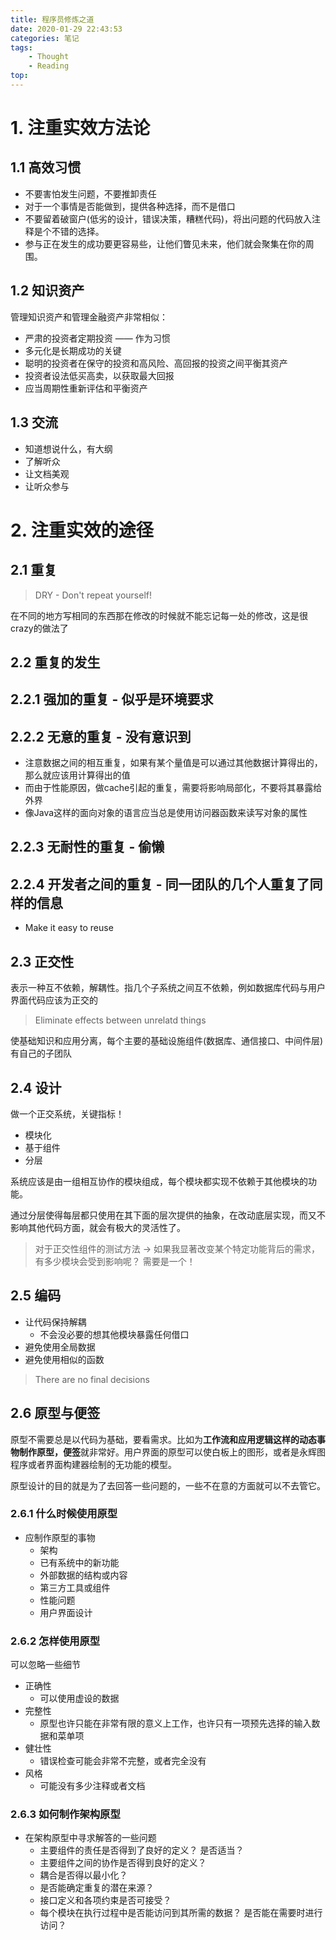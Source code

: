 ```yaml
---
title: 程序员修炼之道
date: 2020-01-29 22:43:53
categories: 笔记
tags:
    - Thought
    - Reading
top:
---
```

# 1. 注重实效方法论

## 1.1 高效习惯
+ 不要害怕发生问题，不要推卸责任
+ 对于一个事情是否能做到，提供各种选择，而不是借口
+ 不要留着破窗户(低劣的设计，错误决策，糟糕代码)，将出问题的代码放入注释是个不错的选择。
+ 参与正在发生的成功要更容易些，让他们瞥见未来，他们就会聚集在你的周围。

## 1.2 知识资产

管理知识资产和管理金融资产非常相似：

+ 严肃的投资者定期投资 —— 作为习惯
+ 多元化是长期成功的关键
+ 聪明的投资者在保守的投资和高风险、高回报的投资之间平衡其资产
+ 投资者设法低买高卖，以获取最大回报
+ 应当周期性重新评估和平衡资产

## 1.3 交流

+ 知道想说什么，有大纲
+ 了解听众
+ 让文档美观
+ 让听众参与

# 2. 注重实效的途径

## 2.1 重复

> DRY - Don't repeat yourself!

在不同的地方写相同的东西那在修改的时候就不能忘记每一处的修改，这是很crazy的做法了

## 2.2 重复的发生

## 2.2.1 强加的重复 - 似乎是环境要求

## 2.2.2 无意的重复 - 没有意识到

+ 注意数据之间的相互重复，如果有某个量值是可以通过其他数据计算得出的，那么就应该用计算得出的值
+ 而由于性能原因，做cache引起的重复，需要将影响局部化，不要将其暴露给外界
+ 像Java这样的面向对象的语言应当总是使用访问器函数来读写对象的属性

## 2.2.3 无耐性的重复 - 偷懒

## 2.2.4 开发者之间的重复 - 同一团队的几个人重复了同样的信息

+ Make it easy to reuse 

## 2.3 正交性

表示一种互不依赖，解耦性。指几个子系统之间互不依赖，例如数据库代码与用户界面代码应该为正交的

> Eliminate effects between unrelatd things 

使基础知识和应用分离，每个主要的基础设施组件(数据库、通信接口、中间件层)有自己的子团队

## 2.4 设计

做一个正交系统，关键指标！ 

+ 模块化
+ 基于组件
+ 分层

系统应该是由一组相互协作的模块组成，每个模块都实现不依赖于其他模块的功能。

通过分层使得每层都只使用在其下面的层次提供的抽象，在改动底层实现，而又不影响其他代码方面，就会有极大的灵活性了。

> 对于正交性组件的测试方法 -> 如果我显著改变某个特定功能背后的需求，有多少模块会受到影响呢？   需要是一个！

## 2.5 编码

+ 让代码保持解耦
    + 不会没必要的想其他模块暴露任何借口
+ 避免使用全局数据
+ 避免使用相似的函数

> There are no final decisions 

## 2.6 原型与便签

原型不需要总是以代码为基础，要看需求。比如为**工作流和应用逻辑这样的动态事物制作原型，便签**就非常好。用户界面的原型可以使白板上的图形，或者是永辉图程序或者界面构建器绘制的无功能的模型。

原型设计的目的就是为了去回答一些问题的，一些不在意的方面就可以不去管它。 

### 2.6.1 什么时候使用原型

+ 应制作原型的事物
    + 架构
    + 已有系统中的新功能
    + 外部数据的结构或内容
    + 第三方工具或组件
    + 性能问题
    + 用户界面设计

### 2.6.2 怎样使用原型

可以忽略一些细节

+ 正确性
    + 可以使用虚设的数据
+ 完整性
    + 原型也许只能在非常有限的意义上工作，也许只有一项预先选择的输入数据和菜单项
+ 健壮性
    + 错误检查可能会非常不完整，或者完全没有
+ 风格
    + 可能没有多少注释或者文档

### 2.6.3 如何制作架构原型

+ 在架构原型中寻求解答的一些问题
    + 主要组件的责任是否得到了良好的定义？ 是否适当？ 
    + 主要组件之间的协作是否得到良好的定义？ 
    + 耦合是否得以最小化？ 
    + 是否能确定重复的潜在来源？ 
    + 接口定义和各项约束是否可接受？ 
    + 每个模块在执行过程中是否能访问到其所需的数据？ 是否能在需要时进行访问？ 